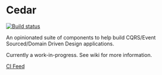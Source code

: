 Cedar
===

[![Build status](https://ci.appveyor.com/api/projects/status/4ck4andqsnnrbes1)](https://ci.appveyor.com/project/damianh/cedar) 

An opinionated suite of components to help build CQRS/Event Sourced/Domain Driven Design applications.

Currently a work-in-progress. See wiki for more information.

[CI Feed](https://www.myget.org/F/dh/)
